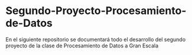 # Segundo-Proyecto-Procesamiento-de-Datos
En el siguiente repositorio se documentará todo el desarrollo del segundo proyecto de la clase de Procesamiento de Datos a Gran Escala
